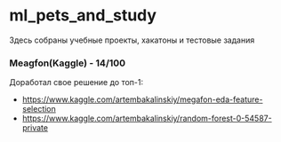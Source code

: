 # ml_pets_and_study
Здесь собраны учебные проекты, хакатоны и тестовые задания

### Meagfon(Kaggle) - 14/100
Доработал свое решение до топ-1:
- https://www.kaggle.com/artembakalinskiy/megafon-eda-feature-selection
- https://www.kaggle.com/artembakalinskiy/random-forest-0-54587-private
